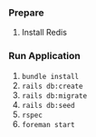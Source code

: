 ### Prepare

1. Install Redis

### Run Application

1. `bundle install`
2. `rails db:create`
3. `rails db:migrate`
4. `rails db:seed`
5. `rspec`
6. `foreman start`
